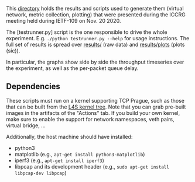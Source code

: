 This [directory](.) holds the results and scripts used to generate them (virtual network, metric collection, plotting)
that were presented during the ICCRG meeting held during IETF-109 on Nov. 20 2020.

The [testrunner.py] script is the one responsible to drive the whole experiment. E.g. `./python testrunner.py --help` for usage instructions.
The full set of results is spread over [results/](results) (raw data) and [results/plots](results/plots) (plots (sic)).

In particular, the graphs show side by side the throughput timeseries over the experiment, as well as the per-packet queue delay.

## Dependencies

These scripts must run on a kernel supporting TCP Prague, such as those that
can be built from the [L4S kernel tree](https://github.com/L4STeam/linux). Note that you can grab pre-built images in the artifacts of the "Actions" tab. If you build your own kernel, make sure to enable the support for network namespaces, veth pairs, virtual bridge, ...

Additionally, the host machine should have installed:
* python3
* matplotlib (e.g., `apt-get install python3-matplotlib`)
* iperf3 (e.g., `apt-get install iperf3`)
* libpcap and its development header (e.g., `sudo apt-get install libpcap-dev libpcap`)
